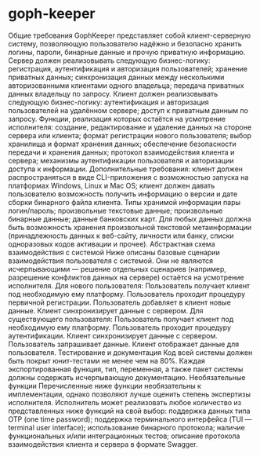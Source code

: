 # goph-keeper
Общие требования
GophKeeper представляет собой клиент-серверную систему, позволяющую пользователю надёжно и безопасно хранить логины, пароли, бинарные данные и прочую приватную информацию.
Сервер должен реализовывать следующую бизнес-логику:
регистрация, аутентификация и авторизация пользователей;
хранение приватных данных;
синхронизация данных между несколькими авторизованными клиентами одного владельца;
передача приватных данных владельцу по запросу.
Клиент должен реализовывать следующую бизнес-логику:
аутентификация и авторизация пользователей на удалённом сервере;
доступ к приватным данным по запросу.
Функции, реализация которых остаётся на усмотрение исполнителя:
создание, редактирование и удаление данных на стороне сервера или клиента;
формат регистрации нового пользователя;
выбор хранилища и формат хранения данных;
обеспечение безопасности передачи и хранения данных;
протокол взаимодействия клиента и сервера;
механизмы аутентификации пользователя и авторизации доступа к информации.
Дополнительные требования:
клиент должен распространяться в виде CLI-приложения с возможностью запуска на платформах Windows, Linux и Mac OS;
клиент должен давать пользователю возможность получить информацию о версии и дате сборки бинарного файла клиента.
Типы хранимой информации
пары логин/пароль;
произвольные текстовые данные;
произвольные бинарные данные;
данные банковских карт.
Для любых данных должна быть возможность хранения произвольной текстовой метаинформации (принадлежность данных к веб-сайту, личности или банку, списки одноразовых кодов активации и прочее).
Абстрактная схема взаимодействия с системой
Ниже описаны базовые сценарии взаимодействия пользователя с системой. Они не являются исчерпывающими — решение отдельных сценариев (например, разрешение конфликтов данных на сервере) остаётся на усмотрение исполнителя.
Для нового пользователя:
Пользователь получает клиент под необходимую ему платформу.
Пользователь проходит процедуру первичной регистрации.
Пользователь добавляет в клиент новые данные.
Клиент синхронизирует данные с сервером.
Для существующего пользователя:
Пользователь получает клиент под необходимую ему платформу.
Пользователь проходит процедуру аутентификации.
Клиент синхронизирует данные с сервером.
Пользователь запрашивает данные.
Клиент отображает данные для пользователя.
Тестирование и документация
Код всей системы должен быть покрыт юнит-тестами не менее чем на 80%. Каждая экспортированная функция, тип, переменная, а также пакет системы должны содержать исчерпывающую документацию.
Необязательные функции
Перечисленные ниже функции необязательны к имплементации, однако позволяют лучше оценить степень экспертизы исполнителя. Исполнитель может реализовать любое количество из представленных ниже функций на свой выбор:
поддержка данных типа OTP (one time password);
поддержка терминального интерфейса (TUI — terminal user interface);
использование бинарного протокола;
наличие функциональных и/или интеграционных тестов;
описание протокола взаимодействия клиента и сервера в формате Swagger.